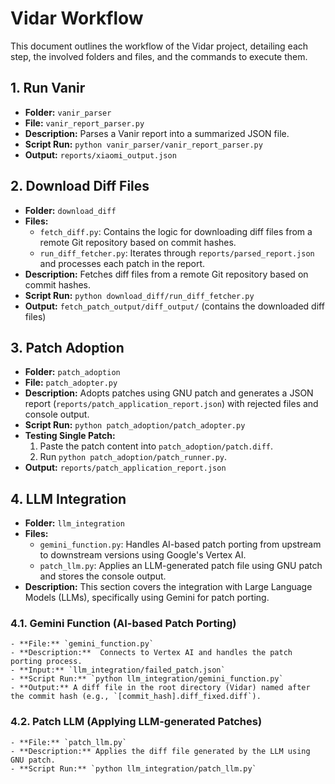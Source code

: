 # Vidar Workflow

This document outlines the workflow of the Vidar project, detailing each step, the involved folders and files, and the commands to execute them.

## 1. Run Vanir

- **Folder:** `vanir_parser`
- **File:** `vanir_report_parser.py`
- **Description:** Parses a Vanir report into a summarized JSON file.
- **Script Run:** `python vanir_parser/vanir_report_parser.py`
- **Output:** `reports/xiaomi_output.json`

## 2. Download Diff Files

- **Folder:** `download_diff`
- **Files:**
    - `fetch_diff.py`: Contains the logic for downloading diff files from a remote Git repository based on commit hashes.
    - `run_diff_fetcher.py`: Iterates through `reports/parsed_report.json` and processes each patch in the report.
- **Description:** Fetches diff files from a remote Git repository based on commit hashes.
- **Script Run:** `python download_diff/run_diff_fetcher.py`
- **Output:** `fetch_patch_output/diff_output/` (contains the downloaded diff files)

## 3. Patch Adoption

- **Folder:** `patch_adoption`
- **File:** `patch_adopter.py`
- **Description:** Adopts patches using GNU patch and generates a JSON report (`reports/patch_application_report.json`) with rejected files and console output.
- **Script Run:** `python patch_adoption/patch_adopter.py`
- **Testing Single Patch:**
    1. Paste the patch content into `patch_adoption/patch.diff`.
    2. Run `python patch_adoption/patch_runner.py`.
- **Output:** `reports/patch_application_report.json`

## 4. LLM Integration

- **Folder:** `llm_integration`
- **Files:**
    - `gemini_function.py`: Handles AI-based patch porting from upstream to downstream versions using Google's Vertex AI.
    - `patch_llm.py`: Applies an LLM-generated patch file using GNU patch and stores the console output.
- **Description:**  This section covers the integration with Large Language Models (LLMs), specifically using Gemini for patch porting.

### 4.1. Gemini Function (AI-based Patch Porting)

    - **File:** `gemini_function.py`
    - **Description:**  Connects to Vertex AI and handles the patch porting process.
    - **Input:** `llm_integration/failed_patch.json`
    - **Script Run:** `python llm_integration/gemini_function.py`
    - **Output:** A diff file in the root directory (Vidar) named after the commit hash (e.g., `[commit_hash].diff_fixed.diff`).

### 4.2. Patch LLM (Applying LLM-generated Patches)

    - **File:** `patch_llm.py`
    - **Description:** Applies the diff file generated by the LLM using GNU patch.
    - **Script Run:** `python llm_integration/patch_llm.py`